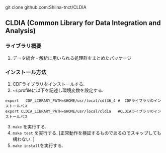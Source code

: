 git clone github.com:Shiina-tnct/CLDIA

## CLDIA (Common Library for Data Integration and Analysis)

### ライブラリ概要

1. データ統合・解析に用いられる処理群をまとめたパッケージ

### インストール方法

1. CDFライブラリをインストールする. 
2. ~/.profileに以下を記述し環境変数を設定する. 
~~~
export   CDF_LIBRARY_PATH=$HOME/usr/local/cdf36_4 #  CDFライブラリのインストールパス
export CLDIA_LIBRARY_PATH=$HOME/usr/local/cldia   #CLDIAライブラリのインストールパス
~~~
3. `make`        を実行する. 
4. `make test`   を実行する. [正常動作を検証するものであるのでスキップしても構わない. ]
5. `make install`を実行する. 
